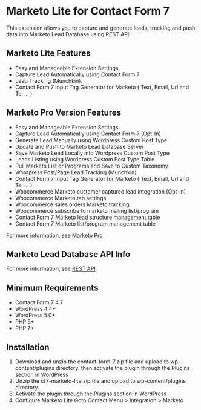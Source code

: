 # Marketo Lite for Contact Form 7
This extension allows you to capture and generate leads, tracking and push data into Marketo Lead Database using REST API.

## Marketo Lite Features

* Easy and Manageable Extension Settings
* Capture Lead Automatically using Contact Form 7
* Lead Tracking (Munchkin).
* Contact Form 7 Input Tag Generator for Marketo ( Text, Email, Url and Tel ... )

## Marketo Pro Version Features  

* Easy and Manageable Extension Settings
* Capture Lead Automatically using Contact Form 7 (Opt-In)
* Generate Lead Manually using Wordpress Custom Post Type
* Update and Push to Marketo Lead Database Server
* Save Marketo Lead Locally into Wordpress Custom Post Type
* Leads Listing using Wordpress Custom Post Type Table
* Pull Marketo List or Programs and Save to Custom Taxonomy
* Wordpress Post/Page Lead Tracking (Munchkin).
* Contact Form 7 Input Tag Generator for Marketo ( Text, Email, Url and Tel … )
* Woocommerce Marketo customer captured lead integration (Opt-In)
* Woocommerce Marketo tab settings
* Woocommerce sales orders Marketo tracking
* Woocommerce subscribe to marketo mailing list/program
* Contact Form 7 Marketo lead structure management table
* Contact Form 7 Marketo list/program management table

For more information, see [Marketo Pro](https://codecanyon.net/item/marketo-pro-for-contact-form-7/21201340)

## Marketo Lead Database API Info 

For more information, see [REST API](http://marketohost.wpengine.com/rest-api/).

## Minimum Requirements 

*   Contact Form 7 4.7
*   WordPress 4.4+
*   WordPress 5.0+
*   PHP 5+
*   PHP 7+

## Installation 

1. Download and unzip the contact-form-7.zip file and upload to wp-content/plugins directory. then activate the plugin through the Plugins section in WordPress
2. Unzip the cf7-marketo-lite.zip file and upload to wp-content/plugins directory.
3. Activate the plugin through the Plugins section in WordPress
4. Configure Marketo Lite Goto Contact Menu > Integration > Marketo  
